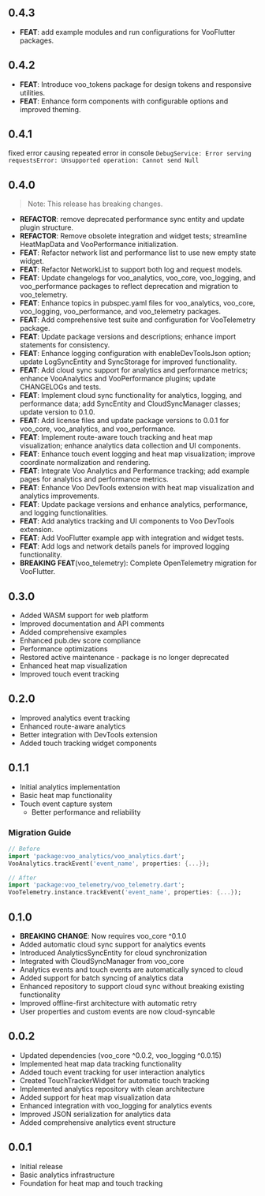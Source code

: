 ## 0.4.3

 - **FEAT**: add example modules and run configurations for VooFlutter packages.

## 0.4.2

 - **FEAT**: Introduce voo_tokens package for design tokens and responsive utilities.
 - **FEAT**: Enhance form components with configurable options and improved theming.

## 0.4.1

  fixed error causing repeated error in console ```DebugService: Error serving requestsError: Unsupported operation: Cannot send Null```

## 0.4.0

> Note: This release has breaking changes.

 - **REFACTOR**: remove deprecated performance sync entity and update plugin structure.
 - **REFACTOR**: Remove obsolete integration and widget tests; streamline HeatMapData and VooPerformance initialization.
 - **FEAT**: Refactor network list and performance list to use new empty state widget.
 - **FEAT**: Refactor NetworkList to support both log and request models.
 - **FEAT**: Update changelogs for voo_analytics, voo_core, voo_logging, and voo_performance packages to reflect deprecation and migration to voo_telemetry.
 - **FEAT**: Enhance topics in pubspec.yaml files for voo_analytics, voo_core, voo_logging, voo_performance, and voo_telemetry packages.
 - **FEAT**: Add comprehensive test suite and configuration for VooTelemetry package.
 - **FEAT**: Update package versions and descriptions; enhance import statements for consistency.
 - **FEAT**: Enhance logging configuration with enableDevToolsJson option; update LogSyncEntity and SyncStorage for improved functionality.
 - **FEAT**: Add cloud sync support for analytics and performance metrics; enhance VooAnalytics and VooPerformance plugins; update CHANGELOGs and tests.
 - **FEAT**: Implement cloud sync functionality for analytics, logging, and performance data; add SyncEntity and CloudSyncManager classes; update version to 0.1.0.
 - **FEAT**: Add license files and update package versions to 0.0.1 for voo_core, voo_analytics, and voo_performance.
 - **FEAT**: Implement route-aware touch tracking and heat map visualization; enhance analytics data collection and UI components.
 - **FEAT**: Enhance touch event logging and heat map visualization; improve coordinate normalization and rendering.
 - **FEAT**: Integrate Voo Analytics and Performance tracking; add example pages for analytics and performance metrics.
 - **FEAT**: Enhance Voo DevTools extension with heat map visualization and analytics improvements.
 - **FEAT**: Update package versions and enhance analytics, performance, and logging functionalities.
 - **FEAT**: Add analytics tracking and UI components to Voo DevTools extension.
 - **FEAT**: Add VooFlutter example app with integration and widget tests.
 - **FEAT**: Add logs and network details panels for improved logging functionality.
 - **BREAKING** **FEAT**(voo_telemetry): Complete OpenTelemetry migration for VooFlutter.

## 0.3.0

* Added WASM support for web platform
* Improved documentation and API comments
* Added comprehensive examples
* Enhanced pub.dev score compliance
* Performance optimizations
* Restored active maintenance - package is no longer deprecated
* Enhanced heat map visualization
* Improved touch event tracking

## 0.2.0

* Improved analytics event tracking
* Enhanced route-aware analytics
* Better integration with DevTools extension
* Added touch tracking widget components

## 0.1.1

* Initial analytics implementation
* Basic heat map functionality
* Touch event capture system
  - Better performance and reliability

### Migration Guide

```dart
// Before
import 'package:voo_analytics/voo_analytics.dart';
VooAnalytics.trackEvent('event_name', properties: {...});

// After
import 'package:voo_telemetry/voo_telemetry.dart';
VooTelemetry.instance.trackEvent('event_name', properties: {...});
```

## 0.1.0

* **BREAKING CHANGE**: Now requires voo_core ^0.1.0
* Added automatic cloud sync support for analytics events
* Introduced AnalyticsSyncEntity for cloud synchronization
* Integrated with CloudSyncManager from voo_core
* Analytics events and touch events are automatically synced to cloud
* Added support for batch syncing of analytics data
* Enhanced repository to support cloud sync without breaking existing functionality
* Improved offline-first architecture with automatic retry
* User properties and custom events are now cloud-syncable

## 0.0.2

* Updated dependencies (voo_core ^0.0.2, voo_logging ^0.0.15)
* Implemented heat map data tracking functionality
* Added touch event tracking for user interaction analytics
* Created TouchTrackerWidget for automatic touch tracking
* Implemented analytics repository with clean architecture
* Added support for heat map visualization data
* Enhanced integration with voo_logging for analytics events
* Improved JSON serialization for analytics data
* Added comprehensive analytics event structure

## 0.0.1

* Initial release
* Basic analytics infrastructure
* Foundation for heat map and touch tracking